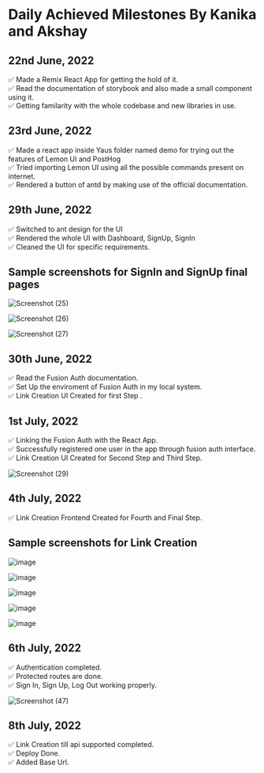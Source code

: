 # Daily Achieved Milestones By Kanika and Akshay

## 22nd June, 2022

✅ Made a Remix React App for getting the hold of it. <br>
✅ Read the documentation of storybook and also made a small component using it.<br>
✅ Getting familarity with the whole codebase and new libraries in use.<br>


## 23rd June, 2022

✅ Made a react app inside Yaus folder named demo for trying out the features of Lemon UI and PostHog <br>
✅ Tried importing Lemon UI using all the possible commands present on internet.<br>
✅ Rendered a button of antd by making use of the official documentation.<br>

 ## 29th June, 2022

✅ Switched to ant design for the UI<br>
✅ Rendered the whole UI with Dashboard, SignUp, SignIn<br>
✅ Cleaned the UI for specific requirements.<br>

## Sample screenshots for SignIn and SignUp final pages




![Screenshot (25)](https://user-images.githubusercontent.com/84350895/176605972-b9deb77a-4845-4ff9-8af9-7b058af56982.png) 


![Screenshot (26)](https://user-images.githubusercontent.com/84350895/176605985-f7dc8b10-5934-437e-9512-7ae33c54b203.png) 


![Screenshot (27)](https://user-images.githubusercontent.com/84350895/176606010-92b1d7d6-cec1-4f91-b045-897c6ccba3be.png) <br>

## 30th June, 2022

✅ Read the Fusion Auth documentation.<br>
✅ Set Up the enviroment of Fusion Auth in my local system.<br>
✅ Link Creation UI Created for first Step .<br>

## 1st July, 2022

✅ Linking the Fusion Auth with the React App.<br>
✅ Successfully registered one user in the app through fusion auth interface.<br>
✅ Link Creation UI Created for Second Step and Third Step.<br>


![Screenshot (29)](https://user-images.githubusercontent.com/84350895/176844866-e4992a1f-a15a-4cd7-9306-c3e0315de8e0.png)

## 4th July, 2022

✅ Link Creation Frontend Created for Fourth and Final Step.<br>

## Sample screenshots for Link Creation 

![image](https://user-images.githubusercontent.com/76440986/177269639-88952c55-e658-4619-b70a-968bfb0be3c7.png)

![image](https://user-images.githubusercontent.com/76440986/177269790-a36941ee-011e-40a7-af15-12d32b7f9124.png)

![image](https://user-images.githubusercontent.com/76440986/177269888-f3a79f4e-c399-46ed-9075-e88b17275918.png)

![image](https://user-images.githubusercontent.com/76440986/177269931-4289cad3-e2d7-4dec-858f-eb12b3feca4c.png)

![image](https://user-images.githubusercontent.com/76440986/177270004-b1a7dc7c-e2af-4b94-bfbf-bd42b9367ed0.png)


## 6th July, 2022

✅ Authentication completed.<br>
✅ Protected routes are done.<br>
✅ Sign In, Sign Up, Log Out working properly.<br>



![Screenshot (47)](https://user-images.githubusercontent.com/84350895/177587979-7a7c5e4a-43ee-44a5-be19-eaa306668607.png)


## 8th July, 2022

✅ Link Creation till api supported completed.<br>
✅ Deploy Done.<br>
✅ Added Base Url.<br>

